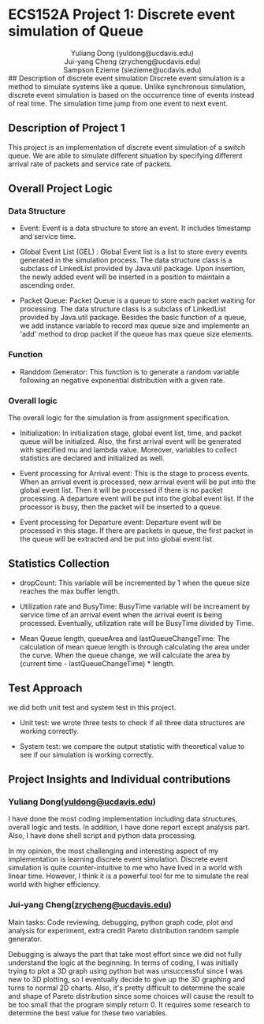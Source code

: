 # ECS152A Project 1: Discrete event simulation of Queue
<div align = "center">Yuliang Dong (yuldong@ucdavis.edu)</div>
<div align = "center">Jui-yang Cheng (zrycheng@ucdavis.edu)</div>
<div align = "center">Sampson Ezieme (siezieme@ucdavis.edu)</div>
## Description of discrete event simulation
Discrete event simulation is a method to simulate systems like a queue. Unlike synchronous simulation, discrete event simulation is based on the occurrence time of events instead of real time.  The simulation time jump from one event to next event. 
 
## Description of Project 1
This project is an implementation of discrete event simulation of a switch queue. We are able to simulate different situation by specifying different arrival rate of packets and service rate of packets.

## Overall Project Logic
### Data Structure
* Event: Event is a data structure to store an event. It includes timestamp and service time. 

* Global Event List (GEL) : Global Event list is a list to store every events generated in the simulation process. The data structure class is a subclass of LinkedList provided by Java.util package. Upon insertion, the newly added event will be inserted in a position to maintain a ascending order. 

* Packet Queue: Packet Queue is a queue to store each packet waiting for processing. The data structure class is a subclass of LinkedList provided by Java.util package. Besides the basic function of a queue, we add instance variable to record max queue size and implemente an 'add' method to drop packet if the queue has max queue size elements.


### Function
* Randdom Generator:  This function is to generate a random variable following an negative exponential distribution with a given rate. 

### Overall logic
The overall logic for the simulation is from assignment specification.

* Initialization: In initialization stage, global event list,  time, and packet queue will be initialzed. Also, the first arrival event will be generated with specified mu and lambda value. Moreover, variables to collect statistics are declared and initialized as well. 

* Event processing for Arrival event: This is the stage to process events. When an arrival event is processed, new arrival event will be put into the global event list. Then it will be processed if there is no packet processing. A departure event will be put into the global event list. If the processor is busy, then the packet will be inserted to a queue. 


* Event processing for Departure event: Departure event will be processed in this stage. If there are packets in queue, the first packet in the queue will be extracted and be put into global event list.

## Statistics Collection
* dropCount: This variable will be incremented by 1 when the queue size reaches the max buffer length.

* Utilization rate and BusyTime: BusyTime variable will be increament by service time of an arrival event when the arrival event is being processed. Eventually, utilization rate will be BusyTime divided by Time.

* Mean Queue length, queueArea and lastQueueChangeTime: The calculation of mean queue length is through calculating the area under the curve. When the queue change, we will calculate the area by (current time - lastQueueChangeTime) * length.

## Test Approach
we did both unit test and system test in this project.

* Unit test: we wrote three tests to check if all three data structures are working correctly.

* System test: we compare the output statistic with theoretical value to see if our simulation is working correctly.

## Project Insights and Individual contributions
### Yuliang Dong(yuldong@ucdavis.edu)

I have done the most coding implementation including data structures, overall logic and tests. In addition, I have done report except analysis part. Also, I have done shell script and python data processing.

In my opinion, the most challenging and interesting aspect of my implementation is learning discrete event simulation. Discrete event simulation is quite counter-intuitive to me who have lived in a world with linear time. However, I think it is a powerful tool for me to simulate the real world with higher efficiency.

### Jui-yang Cheng(zrycheng@ucdavis.edu)

Main tasks: Code reviewing, debugging, python graph code, plot and analysis for experiment, extra credit Pareto distribution random sample generator.

Debugging is always the part that take most effort since we did not fully understand the logic at the beginning. In terms of coding, I was initially trying to plot a 3D graph using python but was unsuccessful since I was new to 3D plotting, so I eventually decide to give up the 3D graphing and turns to normal 2D charts. Also, it's pretty difficult to determine the scale and shape of Pareto distribution since some choices will cause the result to be too small that the program simply return 0. It requires some research to determine the best value for these two variables.
